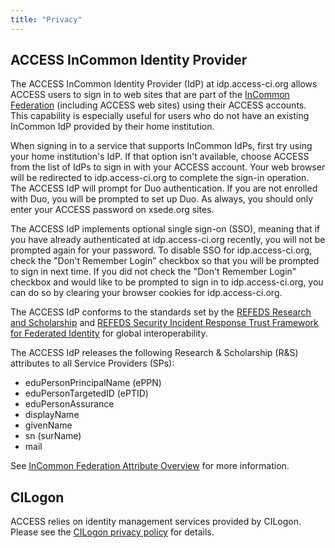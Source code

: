 ```yaml
---
title: "Privacy"
---
```


ACCESS InCommon Identity Provider
--------------------------------

The ACCESS InCommon Identity Provider (IdP) at idp.access-ci.org allows ACCESS users to sign in to web sites that are part of the [InCommon Federation](https://incommon.org/federation/) (including ACCESS web sites) using their ACCESS accounts. This capability is especially useful for users who do not have an existing InCommon IdP provided by their home institution.

When signing in to a service that supports InCommon IdPs, first try using your home institution's IdP. If that option isn't available, choose ACCESS from the list of IdPs to sign in with your ACCESS account. Your web browser will be redirected to idp.access-ci.org to complete the sign-in operation. The ACCESS IdP will prompt for Duo authentication. If you are not enrolled with Duo, you will be prompted to set up Duo. As always, you should only enter your ACCESS password on xsede.org sites.

The ACCESS IdP implements optional single sign-on (SSO), meaning that if you have already authenticated at idp.access-ci.org recently, you will not be prompted again for your password. To disable SSO for idp.access-ci.org, check the "Don't Remember Login" checkbox so that you will be prompted to sign in next time. If you did not check the "Don't Remember Login" checkbox and would like to be prompted to sign in to idp.access-ci.org, you can do so by clearing your browser cookies for idp.access-ci.org.

The ACCESS IdP conforms to the standards set by the [REFEDS Research and Scholarship](https://refeds.org/category/research-and-scholarship) and [REFEDS Security Incident Response Trust Framework for Federated Identity](https://refeds.org/sirtfi) for global interoperability.

The ACCESS IdP releases the following Research & Scholarship (R&S) attributes to all Service Providers (SPs):

* eduPersonPrincipalName (ePPN)
* eduPersonTargetedID (ePTID)
* eduPersonAssurance
* displayName
* givenName
* sn (surName)
* mail

See [InCommon Federation Attribute Overview](https://incommon.org/federation/attributes/) for more information.

CILogon
-------
ACCESS relies on identity management services provided by CILogon. Please see the [CILogon privacy policy](https://www.cilogon.org/privacy) for details.

